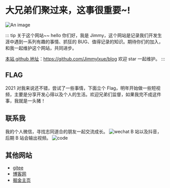 # 大兄弟们聚过来，这事很重要~!

![An image](/assets/bg.jpg)

::: tip 关于这个网站~~
hello 你们好，我是 Jimmy，这个网站是记录我们开发生涯中遇到一系列有趣的事情、抓狂的 BUG、值得记录的知识。期待你们的加入，和我一起维护这个网站，共同进步。

[本站 github 地址](https://github.com/Jimmylxue/blog)：https://github.com/Jimmylxue/blog 欢迎 star 一起维护。
:::

## FLAG

2021 对我来说还不错，尝试了一些事情，下面立个 Flag，明年开始做一些短视频，主要是分享开发心得以及个人的生活。欢迎兄弟们监督，如果我完不成这件事，我就是一头猪！

## 联系我

我的个人微信，寻找志同道合的朋友一起交流成长。
![wechat](/assets/wechat.jpg)
B 站以及抖音，后期 B 站会输出视频。
![code](/assets/code.jpg)

## 其他网站

- [gitee](https://gitee.com/jimmyxuexue)
- [博客网](https://github.com/Jimmylxue/blog)
- [掘金主页](https://juejin.cn/user/2296218359183918)

<!-- ::: warning
This is a warning
:::

::: danger
This is a dangerous warning
:::

::: danger STOP
Danger zone, do not proceed
::: -->

<!-- <img :src="$withBase('/bg.jpg')" alt="foo" /> -->

<!-- ```html
<img :src="$withBase('/bg.jpg')" alt="foo" />
```

```js{4}
export default {
  data () {
    return {
      msg: 'Highlighted!'
    }
  }
}
``` -->
